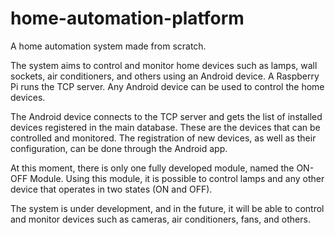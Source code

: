 # home-automation-platform
A home automation system made from scratch.

The system aims to control and monitor home devices such as lamps, wall sockets, air conditioners, and others using an Android device. A Raspberry Pi runs the TCP server. Any Android device can be used to control the home devices.

The Android device connects to the TCP server and gets the list of installed devices registered in the main database. These are the devices that can be controlled and monitored. The registration of new devices, as well as their configuration, can be done through the Android app.

At this moment, there is only one fully developed module, named the ON-OFF Module. Using this module, it is possible to control lamps and any other device that operates in two states (ON and OFF).

The system is under development, and in the future, it will be able to control and monitor devices such as cameras, air conditioners, fans, and others.
